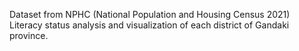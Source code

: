 Dataset from NPHC (National Population and Housing Census 2021)
Literacy status analysis and visualization of each district of Gandaki province.
